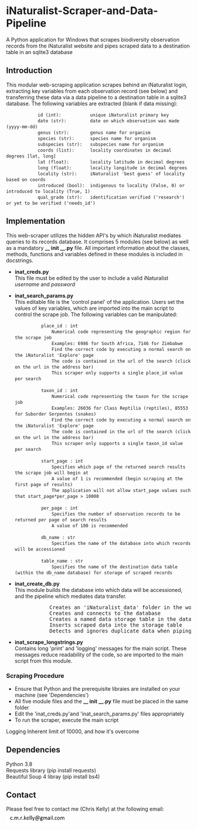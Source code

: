 # iNaturalist-Scraper-and-Data-Pipeline
A Python application for Windows that scrapes biodiversity observation records from the iNaturalist website and pipes scraped data to a destination table in an sqlite3 database

## Introduction
This modular web-scraping application scrapes behind an iNaturalist login, extracting key variables from each observation record (see below) and transferring these data via a data pipeline to a destination table in a sqlite3 database. The following variables are extracted (blank if data missing):

                id (int):           unique iNaturalist primary key
                date (str):         date on which observation was made (yyyy-mm-dd)
                genus (str):        genus name for organism
                species (str):      species name for organism
                subspecies (str):   subspecies name for organism
                coords (list):      locality coordinates in decimal degrees [lat, long]
                lat (float):        locality latitude in decimal degrees
                long (float):       locality longitude in decimal degrees
                locality (str):     iNaturalist 'best guess' of locality based on coords
                introduced (bool):  indigenous to locality (False, 0) or introduced to locality (True, 1)
                qual_grade (str):   identification verified ('research') or yet to be verified ('needs_id')  

## Implementation

This web-scraper utilizes the hidden API's by which iNaturalist mediates queries to its records database. It comprises 5 modules (see below) as well as a mandatory **__ init __.py** file. All important information about the classes, methods, functions and variables defined in these modules is included in docstrings.


- **inat_creds.py**<br/>
This file must be edited by the user to include a valid iNaturalist *username* and *password*
- **inat_search_params.py**<br/>
This editable file is the 'control panel' of the application. Users set the values of key variables, which are imported into the main script to control the scrape job. The following variables can be manipulated:

                place_id : int
                    Numerical code representing the geographic region for the scrape job
                    Examples: 6986 for South Africa, 7146 for Zimbabwe
                    Find the correct code by executing a normal search on the iNaturalist 'Explore' page
                    The code is contained in the url of the search (click on the url in the address bar)
                    This scraper only supports a single place_id value per search

                taxon_id : int
                    Numerical code representing the taxon for the scrape job
                    Examples: 26036 for Class Reptilia (reptiles), 85553 for Suborder Serpentes (snakes)
                    Find the correct code by executing a normal search on the iNaturalist 'Explore' page
                    The code is contained in the url of the search (click on the url in the address bar)
                    This scraper only supports a single taxon_id value per search

                start_page : int
                    Specifies which page of the returned search results the scrape job will begin at
                    A value of 1 is recommended (begin scraping at the first page of results)
                    The application will not allow start_page values such that start_page*per_page > 10000

                per_page : int
                    Specifies the number of observation records to be returned per page of search results
                    A value of 100 is recommended

                db_name : str
                    Specifies the name of the database into which records will be accessioned

                table_name : str 
                    Specifies the name of the destination data table (within the db_name database) for storage of scraped records

- **inat_create_db.py**<br/>
This module builds the database into which data will be accessioned, and the pipeline which mediates data transfer.<br/>
<pre>
              Creates an 'iNaturalist_data' folder in the working directory, in which the database will be located
              Creates and connects to the database
              Creates a named data storage table in the database, as a destination for scraped data
              Inserts scraped data into the storage table
              Detects and ignores duplicate data when piping to the table
</pre>
- **inat_scrape_longstrings.py**<br/>
Contains long 'print' and 'logging' messages for the main script. These messages reduce readability of the code, so are imported to the main script from this module.






### Scraping Procedure
- Ensure that Python and the prerequisite libraies are installed on your machine (see 'Dependencies')
- All five module files and the **__ init __.py** file must be placed in the same folder
- Edit the 'inat_creds.py'and 'inat_search_params.py' files appropriately
- To run the scraper, execute the main script




Logging
Inherent limit of 10000, and how it's overcome
 


## Dependencies
Python 3.8<br/>
Requests library (pip install requests)<br/>
Beautiful Soup 4 libray (pip install bs4)

## Contact
Please feel free to contact me (Chris Kelly) at the following email:<br/>
<img src="https://github.com/Afrisnake/AFRISNAKE.github.io/blob/master/images/cmrkelly_gmail_address.jpg" alt="email" width="180" height="36" />


